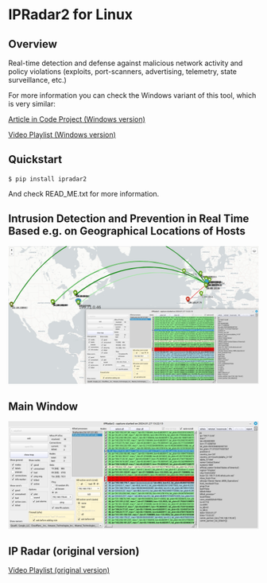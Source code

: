 # IPRadar2 for Linux

## Overview
Real-time detection and defense against malicious network activity and policy violations (exploits, port-scanners, advertising, telemetry, state surveillance, etc.)

For more information you can check the Windows variant of this tool, which is very similar:

[Article in Code Project (Windows version)](https://www.codeproject.com/Articles/5269206/IP-Radar-2 "IP Radar 2 Article in Code Project")

[Video Playlist (Windows version)](https://www.youtube.com/watch?v=NGNqWnDRBPk&list=PLX24fhcibpHXfTWYm8Vfhc4SB6sIGgtck "IP Radar 2 Demo Video")

## Quickstart
    $ pip install ipradar2
And check READ_ME.txt for more information.

## Intrusion Detection and Prevention in Real Time Based e.g. on Geographical Locations of Hosts

<!-- # ![plot](./IPRadar2/img/app2.jpg) -->
![plot](https://raw.githubusercontent.com/ClarkFieseln/IPRadar2ForLinux/master/IPRadar2/img/app2.jpg)

## Main Window

<!-- ![plot](./IPRadar2/img/app1.jpg) -->
![plot](https://raw.githubusercontent.com/ClarkFieseln/IPRadar2ForLinux/master/IPRadar2/img/app1.jpg)

## IP Radar (original version)

[Video Playlist (original version)](https://www.youtube.com/watch?v=EBGdES2b-zE&list=PLX24fhcibpHUbVMLRvzB5kC9kmXOvMXq_ "IP Radar (original SW) Video Playlist")
